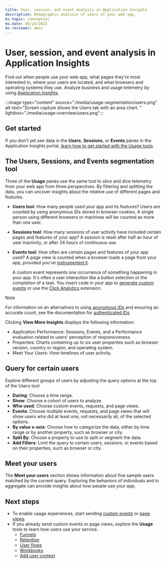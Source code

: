 ```yaml
---
title: User, session, and event analysis in Application Insights
description: Demographic analysis of users of your web app.
ms.topic: conceptual
ms.date: 05/24/2023
ms.reviewer: mmcc
---
```


# User, session, and event analysis in Application Insights

Find out when people use your web app, what pages they're most interested in, where your users are located, and what browsers and operating systems they use. Analyze business and usage telemetry by using [Application Insights](./app-insights-overview.md).

:::image type="content" source="./media/usage-segmentation/users.png" alt-text="Screen capture shows the Users tab with an area chart. " lightbox="./media/usage-overview/users.png":::

## Get started

If you don't yet see data in the **Users**, **Sessions**, or **Events** panes in the Application Insights portal, [learn how to get started with the Usage tools](usage-overview.md).

## The Users, Sessions, and Events segmentation tool

Three of the **Usage** panes use the same tool to slice and dice telemetry from your web app from three perspectives. By filtering and splitting the data, you can uncover insights about the relative use of different pages and features.

* **Users tool**: How many people used your app and its features? Users are counted by using anonymous IDs stored in browser cookies. A single person using different browsers or machines will be counted as more than one user.
* **Sessions tool**: How many sessions of user activity have included certain pages and features of your app? A session is reset after half an hour of user inactivity, or after 24 hours of continuous use.
* **Events tool**: How often are certain pages and features of your app used? A page view is counted when a browser loads a page from your app, provided you've [instrumented it](./javascript.md).

    A custom event represents one occurrence of something happening in your app. It's often a user interaction like a button selection or the completion of a task. You insert code in your app to [generate custom events](./api-custom-events-metrics.md#trackevent) or use the [Click Analytics](javascript-feature-extensions.md#feature-extensions-for-the-application-insights-javascript-sdk-click-analytics) extension.

> [!NOTE]
> For information on an alternatives to using [anonymous IDs](./data-model-complete.md#anonymous-user-id) and ensuring an accurate count, see the documentation for [authenticated IDs](./data-model-complete.md#authenticated-user-id).

Clicking **View More Insights** displays the following information:
- Application Performance: Sessions, Events, and a Performance evaluation related to users' perception of responsiveness.
- Properties: Charts containing up to six user properties such as browser version, country or region, and operating system.
- Meet Your Users: View timelines of user activity.

## Query for certain users

Explore different groups of users by adjusting the query options at the top of the Users tool:

- **During**: Choose a time range.
- **Show**: Choose a cohort of users to analyze.
- **Who used**: Choose custom events, requests, and page views.
- **Events**: Choose multiple events, requests, and page views that will show users who did at least one, not necessarily all, of the selected options.
- **By value x-axis**: Choose how to categorize the data, either by time range or by another property, such as browser or city.
- **Split By**: Choose a property to use to split or segment the data.
- **Add Filters**: Limit the query to certain users, sessions, or events based on their properties, such as browser or city.

## Meet your users

The **Meet your users** section shows information about five sample users matched by the current query. Exploring the behaviors of individuals and in aggregate can provide insights about how people use your app.

## Next steps

- To enable usage experiences, start sending [custom events](./api-custom-events-metrics.md#trackevent) or [page views](./api-custom-events-metrics.md#page-views).
- If you already send custom events or page views, explore the **Usage** tools to learn how users use your service.
    - [Funnels](usage-funnels.md)
    - [Retention](usage-retention.md)
    - [User flows](usage-flows.md)
    - [Workbooks](../visualize/workbooks-overview.md)
    - [Add user context](./usage-overview.md)
